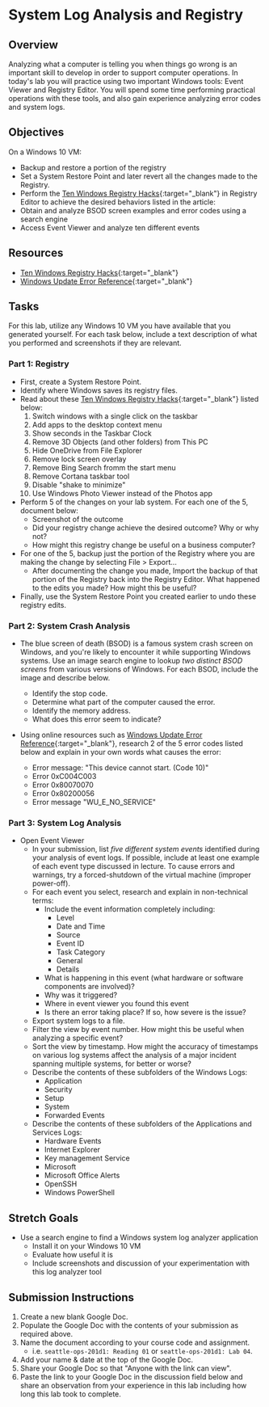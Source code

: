# System Log Analysis and Registry

## Overview

Analyzing what a computer is telling you when things go wrong is an important skill to develop in order to support computer operations. In today's lab you will practice using two important Windows tools: Event Viewer and Registry Editor. You will spend some time performing practical operations with these tools, and also gain experience analyzing error codes and system logs.

## Objectives

On a Windows 10 VM:
- Backup and restore a portion of the registry
- Set a System Restore Point and later revert all the changes made to the Registry.
- Perform the [Ten Windows Registry Hacks](https://www.howtogeek.com/669971/the-top-10-best-registry-hacks-for-windows-10/){:target="_blank"} in Registry Editor to achieve the desired behaviors listed in the article:
- Obtain and analyze BSOD screen examples and error codes using a search engine
- Access Event Viewer and analyze ten different events

## Resources

- [Ten Windows Registry Hacks](https://www.howtogeek.com/669971/the-top-10-best-registry-hacks-for-windows-10/){:target="_blank"}
- [Windows Update Error Reference](https://docs.microsoft.com/en-us/windows/deployment/update/windows-update-error-reference#windows-update-error-codes){:target="_blank"}

## Tasks

For this lab, utilize any Windows 10 VM you have available that you generated yourself. For each task below, include a text description of what you performed and screenshots if they are relevant.

### Part 1: Registry

- First, create a System Restore Point.
- Identify where Windows saves its registry files.
- Read about these [Ten Windows Registry Hacks](https://www.howtogeek.com/669971/the-top-10-best-registry-hacks-for-windows-10/){:target="_blank"} listed below:
  1. Switch windows with a single click on the taskbar
  1. Add apps to the desktop context menu
  1. Show seconds in the Taskbar Clock
  1. Remove 3D Objects (and other folders) from This PC
  1. Hide OneDrive from File Explorer
  1. Remove lock screen overlay
  1. Remove Bing Search fromm the start menu
  1. Remove Cortana taskbar tool
  1. Disable "shake to minimize"
  1. Use Windows Photo Viewer instead of the Photos app
- Perform 5 of the changes on your lab system. For each one of the 5, document below:
  - Screenshot of the outcome
  - Did your registry change achieve the desired outcome? Why or why not?
  - How might this registry change be useful on a business computer?
- For one of the 5, backup just the portion of the Registry where you are making the change by selecting File > Export...
  - After documenting the change you made, Import the backup of that portion of the Registry back into the Registry Editor. What happened to the edits you made? How might this be useful?
- Finally, use the System Restore Point you created earlier to undo these registry edits.

### Part 2: System Crash Analysis

- The blue screen of death (BSOD) is a famous system crash screen on Windows, and you're likely to encounter it while supporting Windows systems. Use an image search engine to lookup *two distinct BSOD screens* from various versions of Windows. For each BSOD, include the image and describe below.
  - Identify the stop code.
  - Determine what part of the computer caused the error.
  - Identify the memory address.
  - What does this error seem to indicate?

- Using online resources such as [Windows Update Error Reference](https://docs.microsoft.com/en-us/windows/deployment/update/windows-update-error-reference#windows-update-error-codes){:target="_blank"}, research 2 of the 5 error codes listed below and explain in your own words what causes the error:
  - Error message: "This device cannot start. (Code 10)"
  - Error 0xC004C003
  - Error 0x80070070
  - Error 0x80200056
  - Error message "WU_E_NO_SERVICE"

### Part 3: System Log Analysis

- Open Event Viewer
  - In your submission, list *five different system events* identified during your analysis of event logs. If possible, include at least one example of each event type discussed in lecture. To cause errors and warnings, try a forced-shutdown of the virtual machine (improper power-off).
  - For each event you select, research and explain in non-technical terms:
    - Include the event information completely including:
      - Level
      - Date and Time
      - Source
      - Event ID
      - Task Category
      - General
      - Details
    - What is happening in this event (what hardware or software components are involved)?
    - Why was it triggered?
    - Where in event viewer you found this event
    - Is there an error taking place? If so, how severe is the issue?
  - Export system logs to a file.
  - Filter the view by event number. How might this be useful when analyzing a specific event?
  - Sort the view by timestamp. How might the accuracy of timestamps on various log systems affect the analysis of a major incident spanning multiple systems, for better or worse?
  - Describe the contents of these subfolders of the Windows Logs:
    - Application
    - Security
    - Setup
    - System
    - Forwarded Events
  - Describe the contents of these subfolders of the Applications and Services Logs:
    - Hardware Events
    - Internet Explorer
    - Key management Service
    - Microsoft
    - Microsoft Office Alerts
    - OpenSSH
    - Windows PowerShell

## Stretch Goals

- Use a search engine to find a Windows system log analyzer application
  - Install it on your Windows 10 VM
  - Evaluate how useful it is
  - Include screenshots and discussion of your experimentation with this log analyzer tool

## Submission Instructions

1. Create a new blank Google Doc.
1. Populate the Google Doc with the contents of your submission as required above.
1. Name the document according to your course code and assignment.
   - i.e. `seattle-ops-201d1: Reading 01` or `seattle-ops-201d1: Lab 04`.
1. Add your name & date at the top of the Google Doc.
1. Share your Google Doc so that "Anyone with the link can view".
1. Paste the link to your Google Doc in the discussion field below and share an observation from your experience in this lab including how long this lab took to complete.
